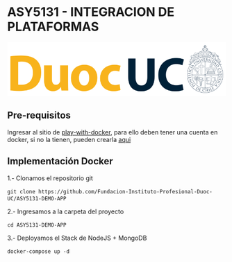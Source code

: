 # ASY5131 - INTEGRACION DE PLATAFORMAS

<p align="left" style="text-align:left;">
  <a href="https://www.duoc.cl/">
    <img alt="DUOC" src="img/logo.png" width="1040"/>
  </a>
</p>

## Pre-requisitos

Ingresar al sitio de [play-with-docker](https://www.docker.com/play-with-docker/), para ello deben tener una cuenta en docker, si no la tienen, pueden crearla [aqui](https://hub.docker.com/signup)

## Implementación Docker

1.- Clonamos el repositorio git

```
git clone https://github.com/Fundacion-Instituto-Profesional-Duoc-UC/ASY5131-DEMO-APP
```

2.- Ingresamos a la carpeta del proyecto

```
cd ASY5131-DEMO-APP
```

3.- Deployamos el Stack de NodeJS + MongoDB

```
docker-compose up -d
```
